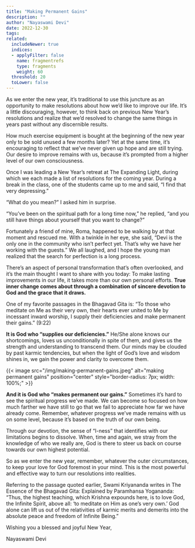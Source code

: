 ```yaml
---
title: "Making Permanent Gains"
description: ""
author: "Nayaswami Devi"
date: 2022-12-30
tags:
related:
  includeNewer: true
  indices:
  - applyFilter: false
    name: fragmentrefs
    type: fragments
    weight: 60
  threshold: 20
  toLower: false
---
```


As we enter the new year, it’s traditional to use this juncture as an opportunity to make resolutions about how we’d like to improve our life. It’s a little discouraging, however, to think back on previous New Year’s resolutions and realize that we’d resolved to change the same things in years past without any discernible results.

How much exercise equipment is bought at the beginning of the new year only to be sold unused a few months later? Yet at the same time, it’s encouraging to reflect that we’ve never given up hope and are still trying. Our desire to improve remains with us, because it’s prompted from a higher level of our own consciousness.

Once I was leading a New Year’s retreat at The Expanding Light, during which we each made a list of resolutions for the coming year. During a break in the class, one of the students came up to me and said, “I find that very depressing.”

“What do you mean?” I asked him in surprise.

“You’ve been on the spiritual path for a long time now,” he replied, “and you still have things about yourself that you want to change?”

Fortunately a friend of mine, Roma, happened to be walking by at that moment and rescued me. With a twinkle in her eye, she said, “Devi is the only one in the community who isn’t perfect yet. That’s why we have her working with the guests.” We all laughed, and I hope the young man realized that the search for perfection is a long process.

There’s an aspect of personal transformation that’s often overlooked, and it’s the main thought I want to share with you today: To make lasting improvements in our life, it takes more than our own personal efforts. **True inner change comes about through a combination of sincere devotion to God and the grace that it draws.**

One of my favorite passages in the Bhagavad Gita is: “To those who meditate on Me as their very own, their hearts ever united to Me by incessant inward worship, I supply their deficiencies and make permanent their gains.” (9:22)

**It is God who “supplies our deficiencies.”** He/She alone knows our shortcomings, loves us unconditionally in spite of them, and gives us the strength and understanding to transcend them. Our minds may be clouded by past karmic tendencies, but when the light of God’s love and wisdom shines in, we gain the power and clarity to overcome them.

{{< image src="/img/making-permanent-gains.jpeg" alt="making permanent gains" position="center" style="border-radius: 7px; width: 100%;" >}}

**And it is God who “makes permanent our gains.”** Sometimes it’s hard to see the spiritual progress we’ve made. We can become so focused on how much farther we have still to go that we fail to appreciate how far we have already come. Remember, whatever progress we’ve made remains with us on some level, because it’s based on the truth of our own being.

Through our devotion, the sense of “I-ness” that identifies with our limitations begins to dissolve. When, time and again, we stray from the knowledge of who we really are, God is there to steer us back on course towards our own highest potential.

So as we enter the new year, remember, whatever the outer circumstances, to keep your love for God foremost in your mind. This is the most powerful and effective way to turn our resolutions into realities.

Referring to the passage quoted earlier, Swami Kriyananda writes in The Essence of the Bhagavad Gita: Explained by Paramhansa Yogananda: “Thus, the highest teaching, which Krishna expounds here, is to love God, the Infinite Spirit, above all: ‘to meditate on Him as one’s very own.’ God alone can lift us out of the relativities of karmic merits and demerits into the absolute peace and freedom of Infinite Being.”

Wishing you a blessed and joyful New Year,

Nayaswami Devi
